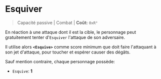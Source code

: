 # Esquiver

> Capacité passive | Combat |
> **Coût:** `0xR°`

En réaction à une attaque dont il est la cible, le personnage peut gratuitement tenter d'`Esquiver` l'attaque de son adversaire. 

Il utilise alors **`<Esquive>`** comme score minimum que doit faire l'attaquant à son jet d'attaque, pour toucher et espérer causer des dégâts.

Sauf mention contraire, chaque personnage possède:
* `Esquive`: **1**
